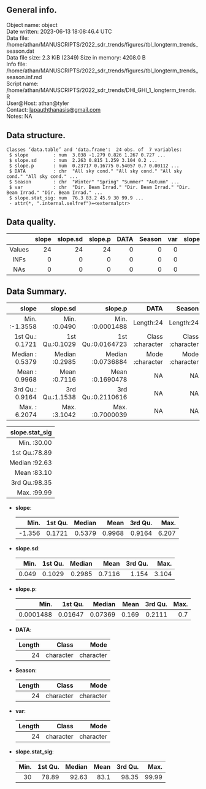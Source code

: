 <!-- This is a markdown file. -->


 General info.
---------------

Object name:    object      
Date written:   2023-06-13 18:08:46.4 UTC  
Data file:      /home/athan/MANUSCRIPTS/2022_sdr_trends/figures/tbl_longterm_trends_season.dat      
Data file size: 2.3 KiB (2349) 
Size in memory: 4208.0 B      
Info file:      /home/athan/MANUSCRIPTS/2022_sdr_trends/figures/tbl_longterm_trends_season.inf.md      
Script name:    /home/athan/MANUSCRIPTS/2022_sdr_trends/DHI_GHI_1_longterm_trends.R      
User@Host:      athan@tyler   
Contact:        <lapauththanasis@gmail.com>      
Notes:          NA      


 Data structure.
-----------------

```
Classes ‘data.table’ and 'data.frame':	24 obs. of  7 variables:
 $ slope         : num  3.038 -1.279 0.826 1.267 0.727 ...
 $ slope.sd      : num  2.263 0.815 1.259 3.104 0.2 ...
 $ slope.p       : num  0.23717 0.16775 0.54057 0.7 0.00112 ...
 $ DATA          : chr  "All sky cond." "All sky cond." "All sky cond." "All sky cond." ...
 $ Season        : chr  "Winter" "Spring" "Summer" "Autumn" ...
 $ var           : chr  "Dir. Beam Irrad." "Dir. Beam Irrad." "Dir. Beam Irrad." "Dir. Beam Irrad." ...
 $ slope.stat_sig: num  76.3 83.2 45.9 30 99.9 ...
 - attr(*, ".internal.selfref")=<externalptr> 
```


 Data quality.
---------------

| &nbsp; | slope | slope.sd | slope.p | DATA | Season | var | slope.stat_sig |
|:------:|------:|---------:|--------:|-----:|-------:|----:|---------------:|
| Values |    24 |       24 |      24 |    0 |      0 |   0 |             24 |
|  INFs  |     0 |        0 |       0 |    0 |      0 |   0 |              0 |
|  NAs   |     0 |        0 |       0 |    0 |      0 |   0 |              0 |


 Data Summary.
---------------

|           slope |       slope.sd |           slope.p |             DATA |           Season |              var |
|----------------:|---------------:|------------------:|-----------------:|-----------------:|-----------------:|
| Min.   :-1.3558 | Min.   :0.0490 | Min.   :0.0001488 |        Length:24 |        Length:24 |        Length:24 |
| 1st Qu.: 0.1721 | 1st Qu.:0.1029 | 1st Qu.:0.0164723 | Class :character | Class :character | Class :character |
| Median : 0.5379 | Median :0.2985 | Median :0.0736884 | Mode  :character | Mode  :character | Mode  :character |
| Mean   : 0.9968 | Mean   :0.7116 | Mean   :0.1690478 |               NA |               NA |               NA |
| 3rd Qu.: 0.9164 | 3rd Qu.:1.1538 | 3rd Qu.:0.2110616 |               NA |               NA |               NA |
| Max.   : 6.2074 | Max.   :3.1042 | Max.   :0.7000039 |               NA |               NA |               NA |

 

| slope.stat_sig |
|---------------:|
|  Min.   :30.00 |
|  1st Qu.:78.89 |
|  Median :92.63 |
|  Mean   :83.10 |
|  3rd Qu.:98.35 |
|  Max.   :99.99 |



  * **slope**:


    |   Min. | 1st Qu. | Median |   Mean | 3rd Qu. |  Max. |
    |-------:|--------:|-------:|-------:|--------:|------:|
    | -1.356 |  0.1721 | 0.5379 | 0.9968 |  0.9164 | 6.207 |

  * **slope.sd**:


    |  Min. | 1st Qu. | Median |   Mean | 3rd Qu. |  Max. |
    |------:|--------:|-------:|-------:|--------:|------:|
    | 0.049 |  0.1029 | 0.2985 | 0.7116 |   1.154 | 3.104 |

  * **slope.p**:


    |      Min. | 1st Qu. |  Median |  Mean | 3rd Qu. | Max. |
    |----------:|--------:|--------:|------:|--------:|-----:|
    | 0.0001488 | 0.01647 | 0.07369 | 0.169 |  0.2111 |  0.7 |

  * **DATA**:


    | Length |     Class |      Mode |
    |-------:|----------:|----------:|
    |     24 | character | character |

  * **Season**:


    | Length |     Class |      Mode |
    |-------:|----------:|----------:|
    |     24 | character | character |

  * **var**:


    | Length |     Class |      Mode |
    |-------:|----------:|----------:|
    |     24 | character | character |

  * **slope.stat_sig**:


    | Min. | 1st Qu. | Median | Mean | 3rd Qu. |  Max. |
    |-----:|--------:|-------:|-----:|--------:|------:|
    |   30 |   78.89 |  92.63 | 83.1 |   98.35 | 99.99 |


<!-- end of list -->


